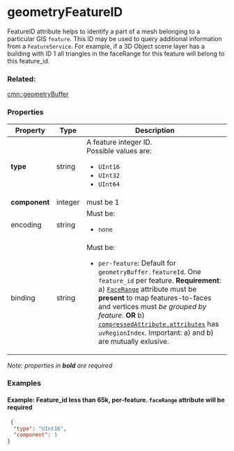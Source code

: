 # geometryFeatureID

FeatureID attribute helps to identify a part of a mesh belonging to a particular GIS `feature`. This ID may be used to query additional information from a `FeatureService`. For example, if a 3D Object scene layer has a building with ID 1 all triangles in the faceRange for this feature will belong to this feature_id.

### Related:

[cmn::geometryBuffer](geometryBuffer.cmn.md)
### Properties

| Property | Type | Description |
| --- | --- | --- |
| **type** | string | A feature integer ID.<div>Possible values are:<ul><li>`UInt16`</li><li>`UInt32`</li><li>`UInt64`</li></ul></div> |
| **component** | integer | must be 1 |
| encoding | string | <div>Must be:<ul><li>`none`</li></ul></div> |
| binding | string | <div>Must be:<ul><li>`per-feature`: Default for `geometryBuffer.featureId`. One `feature_id` per feature. **Requirement**: a) [`FaceRange`](geometryFaceRange.cmn.md) attribute must be **present** to map features-to-faces and vertices must _be grouped by feature_. **OR** b) [`compressedAttribute.attributes`](compressedAttributes.cmn.md) has `uvRegionIndex`. Important: a) and b) are mutually exlusive.</li></ul></div> |

*Note: properties in **bold** are required*

### Examples 

#### Example: Feature_id less than 65k, per-feature. `faceRange` attribute will be required 

```json
 {
  "type": "UInt16",
  "component": 1
} 
```

